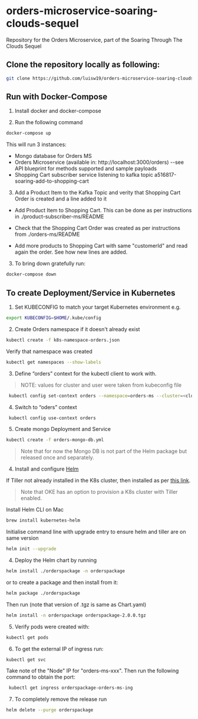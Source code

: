 # orders-microservice-soaring-clouds-sequel

Repository for the Orders Microservice, part of the Soaring Through The Clouds Sequel

## Clone the repository locally as following:

```bash
git clone https://github.com/luisw19/orders-microservice-soaring-clouds-sequel.git
```

## Run with Docker-Compose

1) Install docker and docker-compose

2) Run the following command

```bash
docker-compose up
```
This will run 3 instances:

- Mongo database for Orders MS
- Orders Microservice (available in: http://localhost:3000/orders) --see API blueprint for methods supported and sample payloads
- Shopping Cart subscriber service listening to kafka topic a516817-soaring-add-to-shopping-cart

3) Add a Product Item to the Kafka Topic and verity that Shopping Cart Order is created and a line added to it

- Add Product Item to Shopping Cart. This can be done as per instructions in ./product-subscriber-ms/README

- Check that the Shopping Cart Order was created as per instructions from ./orders-ms/README

- Add more products to Shopping Cart with same "customerId" and read again the order. See how new lines are added.

3) To bring down gratefully run:

```bash
docker-compose down
```

## To create Deployment/Service in Kubernetes

1) Set KUBECONFIG to match your target Kubernetes environment e.g.

```bash
export KUBECONFIG=$HOME/.kube/config
```

2) Create Orders namespace if it doesn't already exist

```bash
kubectl create -f k8s-namespace-orders.json
```

Verify that namespace was created
```bash
kubectl get namespaces --show-labels
```

3) Define “orders” context for the kubectl client to work with.

> NOTE: values for cluster and user were taken from kubeconfig file

```bash
 kubectl config set-context orders --namespace=orders-ms --cluster=<cluster value> --user=<user value>
```

4) Switch to “oders” context

```bash
 kubectl config use-context orders
```

5) Create mongo Deployment and Service

```bash
kubectl create -f orders-mongo-db.yml
```
> Note that for now the Mongo DB is not part of the Helm package but released once and separately.

4) Install and configure [Helm](https://helm.sh)

If Tiller not already installed in the K8s cluster, then installed as per [this link]( https://docs.helm.sh/using_helm/#installing-tiller).
> Note that OKE has an option to provision a K8s cluster with Tiller enabled.

Install Helm CLI on Mac
```bash
brew install kubernetes-helm
```

Initialise command line with upgrade entry to ensure helm and tiller are on same version
```bash
helm init --upgrade
```

4) Deploy the Helm chart by running

```bash
helm install ./orderspackage -n orderspackage
```

or to create a package and then install from it:

```bash
helm package ./orderspackage
```

Then run (note that version of .tgz is same as Chart.yaml)
```bash
helm install -n orderspackage orderspackage-2.0.0.tgz
```

5) Verify pods were created with:

```bash
kubectl get pods
```

6) To get the external IP of ingress run:

```bash
kubectl get svc
```
 Take note of the "Node" IP for "orders-ms-xxx". Then run the following command to obtain the port:

```bash
 kubectl get ingress orderspackage-orders-ms-ing
```

7) To completely remove the release run

```bash
helm delete --purge orderspackage
```
